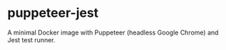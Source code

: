 # puppeteer-jest
A minimal Docker image with Puppeteer (headless Google Chrome) and Jest test runner.
